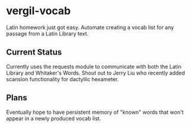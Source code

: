 # vergil-vocab
Latin homework just got easy. Automate creating a vocab list for any passage from a Latin Library text.

## Current Status
Currently uses the requests module to communicate with both the Latin Library and Whitaker's Words. 
Shout out to Jerry Liu who recently added scansion functionality for dactyllic hexameter.

## Plans
Eventually hope to have persistent memory of "known" words that won't appear in a newly produced vocab list.
